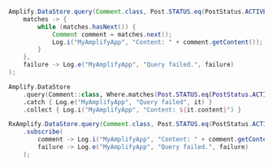<amplify-block-switcher>
<amplify-block name="Java">

```java
Amplify.DataStore.query(Comment.class, Post.STATUS.eq(PostStatus.ACTIVE),
    matches -> {
        while (matches.hasNext()) {
            Comment comment = matches.next();
            Log.i("MyAmplifyApp", "Content: " + comment.getContent());
        }
    },
    failure -> Log.e("MyAmplifyApp", "Query failed.", failure)
);
```

</amplify-block>
<amplify-block name="Kotlin">

```kotlin
Amplify.DataStore
    .query(Comment::class, Where.matches(Post.STATUS.eq(PostStatus.ACTIVE)))
    .catch { Log.e("MyAmplifyApp", "Query failed", it) }
    .collect { Log.i("MyAmplifyApp", "Content: ${it.content}") }
```

</amplify-block>
<amplify-block name="RxJava">

```java
RxAmplify.DataStore.query(Comment.class, Post.STATUS.eq(PostStatus.ACTIVE))
    .subscribe(
        comment -> Log.i("MyAmplifyApp", "Content: " + comment.getContent()),
        failure -> Log.e("MyAmplifyApp", "Query failed.", failure)
    );
```

</amplify-block>
</amplify-block-switcher>
